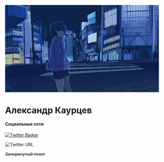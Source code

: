 <img src="/asd.jpg">

# Александр Каурцев

#### Социальные сети
[![Twitter Badge](https://img.shields.io/badge/Twitter-Profile-informational?style=flat&logo=twitter&logoColor=white&color=1CA2F1)](https://twitter.com/kaurcev)

<img alt="Twitter URL" src="https://img.shields.io/twitter/url?label=kaurcev&style=social&url=https%3A%2F%2Ftwitter.com%2Fkaurcev">

~~Зачеркнутый текст~~
